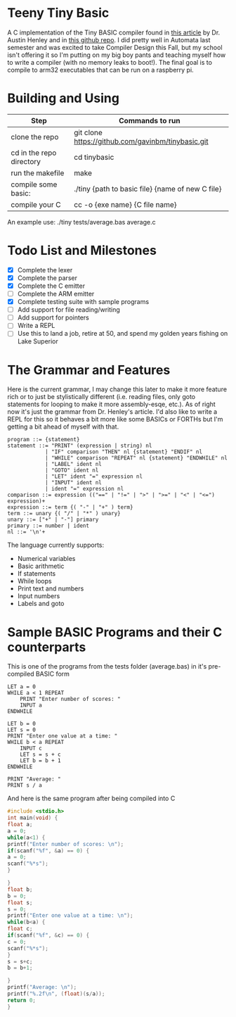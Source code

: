 # Teeny Tiny Basic
A C implementation of the Tiny BASIC compiler found in [this article](http://web.eecs.utk.edu/~azh/blog/teenytinycompiler1.html) by Dr. Austin Henley
and in [this github repo](https://github.com/AZHenley/teenytinycompiler). I did pretty well in Automata last semester and was excited to take Compiler Design this Fall, but my
school isn't offering it so I'm putting on my big boy pants and teaching myself how to write a compiler (with no memory leaks to boot!). The final goal is to compile to arm32 executables that can be run on a raspberry pi.

# Building and Using
|          Step            |                  Commands to run                           |
|--------------------------|------------------------------------------------------------|
| clone the repo           | git clone https://github.com/gavinbm/tinybasic.git         |
| cd in the repo directory | cd tinybasic                                               |
| run the makefile         | make                                                       |
| compile some basic:      | ./tiny {path to basic file} {name of new C file}           |
| compile your C           | cc -o {exe name} {C file name}                             |

An example use:                ./tiny tests/average.bas average.c

# Todo List and Milestones
- [x] Complete the lexer
- [x] Complete the parser
- [x] Complete the C emitter
- [ ] Complete the ARM emitter
- [x] Complete testing suite with sample programs
- [ ] Add support for file reading/writing
- [ ] Add support for pointers 
- [ ] Write a REPL
- [ ] Use this to land a job, retire at 50, and spend my golden years fishing on Lake Superior

# The Grammar and Features
Here is the current grammar, I may change this later to make it more feature rich or to just be stylistically different (i.e. reading files, only goto statements for looping to make it more assembly-esqe, etc.). As of right now it's just the grammar from Dr. Henley's article. I'd also like to write a REPL for this so it behaves a bit more like some BASICs or FORTHs but I'm getting a bit ahead of myself with that.
```
program ::= {statement}
statement ::= "PRINT" (expression | string) nl
            | "IF" comparison "THEN" nl {statement} "ENDIF" nl
            | "WHILE" comparison "REPEAT" nl {statement} "ENDWHILE" nl
            | "LABEL" ident nl
            | "GOTO" ident nl
            | "LET" ident "=" expression nl
            | "INPUT" ident nl
            | ident "=" expression nl
comparison ::= expression (("==" | "!=" | ">" | ">=" | "<" | "<=") expression)+
expression ::= term {( "-" | "+" ) term}
term ::= unary {( "/" | "*" ) unary}
unary ::= ["+" | "-"] primary
primary ::= number | ident
nl ::= '\n'+
```

The language currently supports:
- Numerical variables
- Basic arithmetic
- If statements
- While loops
- Print text and numbers
- Input numbers
- Labels and goto

# Sample BASIC Programs and their C counterparts           
This is one of the programs from the tests folder (average.bas) in it's pre-compiled BASIC form
```BASIC
LET a = 0
WHILE a < 1 REPEAT
    PRINT "Enter number of scores: "
    INPUT a
ENDWHILE

LET b = 0
LET s = 0
PRINT "Enter one value at a time: "
WHILE b < a REPEAT
    INPUT c
    LET s = s + c
    LET b = b + 1
ENDWHILE

PRINT "Average: "
PRINT s / a
```
And here is the same program after being compiled into C
```C
#include <stdio.h>
int main(void) {
float a;
a = 0;
while(a<1) {
printf("Enter number of scores: \n");
if(scanf("%f", &a) == 0) {
a = 0;
scanf("%*s");
}

}
float b;
b = 0;
float s;
s = 0;
printf("Enter one value at a time: \n");
while(b<a) {
float c;
if(scanf("%f", &c) == 0) {
c = 0;
scanf("%*s");
}
s = s+c;
b = b+1;

}
printf("Average: \n");
printf("%.2f\n", (float)(s/a));
return 0;
}
```
